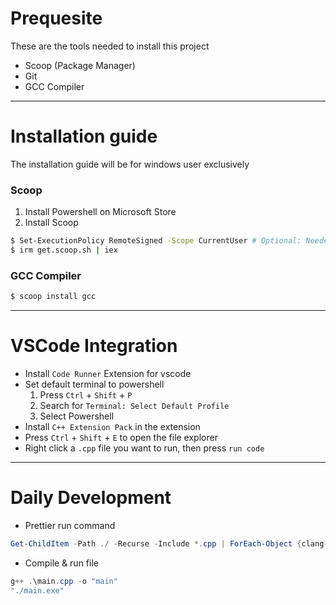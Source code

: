 # Prequesite


These are the tools needed to install this project
- Scoop (Package Manager)
- Git
- GCC Compiler

---

# Installation guide

The installation guide will be for windows user exclusively

### Scoop

1. Install Powershell on Microsoft Store
2. Install Scoop
```bash
$ Set-ExecutionPolicy RemoteSigned -Scope CurrentUser # Optional: Needed to run a remote script the first time
$ irm get.scoop.sh | iex
```

### GCC Compiler

```bash
$ scoop install gcc
```

---

# VSCode Integration

- Install `Code Runner` Extension for vscode
- Set default terminal to powershell
  1. Press `Ctrl` + `Shift` + `P`
  2. Search for `Terminal: Select Default Profile`
  3. Select Powershell
- Install `C++ Extension Pack` in the extension
- Press `Ctrl` + `Shift` + `E` to open the file explorer
- Right click a `.cpp` file you want to run, then press `run code`

---

# Daily Development
- Prettier run command

```powershell
Get-ChildItem -Path ./ -Recurse -Include *.cpp | ForEach-Object {clang-format -i $_.FullName}
```

- Compile & run file
```powershell
g++ .\main.cpp -o "main"
"./main.exe"
```


